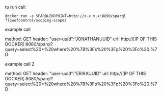 to run call:
```
docker run -e SPARQLENDPOINT=http://x.x.x.x:8890/sparql flowofcontrol/scoping-scopes
```


example call

method: GET
header: "user-uuid":"JONATHANUUID"
url: http://[IP OF THIS DOCKER]:8080/sparql?query=select%20*%20where%20%7B%3Fs%20%3Fp%20%3Fo%20.%7D

example call 2

method: GET
header: "user-uuid":"ERIKAUUID"
url: http://[IP OF THIS DOCKER]:8080/sparql?query=select%20*%20where%20%7B%3Fs%20%3Fp%20%3Fo%20.%7D
